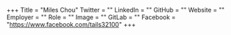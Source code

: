 +++
Title = "Miles Chou"
Twitter = ""
LinkedIn = ""
GitHub = ""
Website = ""
Employer = ""
Role = ""
Image = ""
GitLab = ""
Facebook = "https://www.facebook.com/tails32100"
+++
